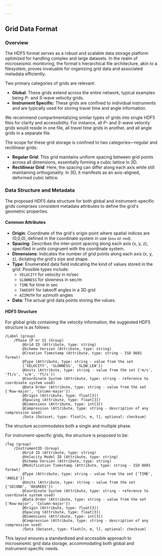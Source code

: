 ```yaml
---

---
```


## Grid Data Format

### Overview

The HDF5 format serves as a robust and scalable data storage platform optimized for handling complex and large datasets. In the realm of microseismic monitoring, the format's hierarchical file architecture, akin to a filesystem, proves invaluable for organizing grid data and associated metadata efficiently.

Two primary categories of grids are relevant:
- **Global**: These grids extend across the entire network, typical examples being *P*- and *S*-wave velocity grids.
- **Instrument Specific**: These grids are confined to individual instruments and are typically used for storing travel time and angle information.

We recommend compartmentalizing similar types of grids into single HDF5 files for clarity and accessibility. For instance, all *P*- and *S*-wave velocity grids would reside in one file, all travel time grids in another, and all angle grids in a separate file.

The scope for these grid storage is confined to two categories—regular and rectilinear grids:
- **Regular Grid**: This grid maintains uniform spacing between grid points across all dimensions, essentially forming a cubic lattice in 3D.
- **Rectilinear Grid**: Here, the spacing can differ along each axis while still maintaining orthogonality. In 3D, it manifests as an axis-aligned, deformed cubic lattice.

### Data Structure and Metadata

The proposed HDF5 data structure for both global and instrument-specific grids comprises consistent metadata attributes to define the grid's geometric properties.

#### Common Attributes

- **Origin**: Coordinate of the grid's origin point where spatial indices are (0,0,0), defined in the coordinate system in use (`enu` or `ned`).
- **Spacing**: Describes the inter-point spacing along each axis (x, y, z), specified in units congruent with the coordinate system.
- **Dimensions**: Indicates the number of grid points along each axis (x, y, z), dictating the grid's size and shape.
- **Type**: Enumerated data field indicating the kind of values stored in the grid. Possible types include:
  - `VELOCITY` for velocity in m/sec
  - `SLOWNESS` for slowness in sec/m
  - `TIME` for time in sec
  - `TAKEOFF` for takeoff angles in a 3D grid
  - `AZIMUTH` for azimuth angles
- **Data**: The actual grid data points storing the values.

#### HDF5 Structure

For global grids containing the velocity information, the suggested HDF5 structure is as follows:

```
/Label (group)
	/Phase {P or S} (Group)
	    @Grid ID (Attribute, type: string)
	    @Schema Version (Attribute, type: string)
	    @Creation Timestamp (Attribute, type: string - ISO 8601 format)
	    @Type (Attribute, type: string - value from the set 
	    {'VELOCITY', 'SLOWNESS', 'SLOW_LEN'})
	    @Units (Attribute, type: string - value from the set {'m/s', 'ft/s', 's/m', 'ft/s'})
	    @Coordinate System (Attribute, type: string - reference to coordinate system used)
	    @Data Order (Attribute, type: string - value from the set {'Row-major', 'Column-major'})
	    @Origin (Attribute, type: float[3])
	    @Spacing (Attribute, type: float[3])
	    @Dimensions (Attribute, type: int[3])
	    @Compression (Attribute, type: string - description of any compression used)
	    /Data (Dataset, type: float[n, m, l], optional: checksum)

```

The structure accommodates both a single and multiple phase.

For instrument-specific grids, the structure is proposed to be:

```
/Tag (group)
	/InstrumentID (Group)
	    @Grid ID (Attribute, type: string)
	    @Velocity Model ID (Attribute, type: string)
	    @Schema Version (Attribute, type: string)
	    @Modification Timestamp (Attribute, type: string - ISO 8601 format)
	    @Type (Attribute, type: string - value from the set {'TIME', 'ANGLE'})
	    @Units (Attribute, type: string - value from the set {'SECOND', 'DEGREES'})
	    @Coordinate System (Attribute, type: string - reference to coordinate system used)
	    @Data Order (Attribute, type: string - value from the set {'Row-major', 'Column-major'})
	    @Origin (Attribute, type: float[3])
	    @Spacing (Attribute, type: float[3])
	    @Dimensions (Attribute, type: int[3])
	    @Compression (Attribute, type: string - description of any compression used)
	    /Data (Dataset, type: float[n, m, l], optional: checksum)

```

This layout ensures a standardized and accessible approach to microseismic grid data storage, accommodating both global and instrument-specific needs.

<!--stackedit_data:
eyJoaXN0b3J5IjpbLTI3NDg2MjY1OSwtMTg1NDg4MDUyOSw3Nz
M1NDU1NDksLTIwMjY3MjAwMjcsMjA4NDE3Mzk4MywtMjUwOTQw
MjY0LDE4MDEzNTQ0ODQsMTM2Njk5MDU4NCwyMDk1MDk5NDUwLC
0xMTI2NzIxNDY1LDk1NjQwOTc0LDIxMjQyMjM1NjMsLTE0OTY4
MzA5MDUsMzk5MjY3NTg1LC0yMTQ0NzA4OTU4XX0=
-->